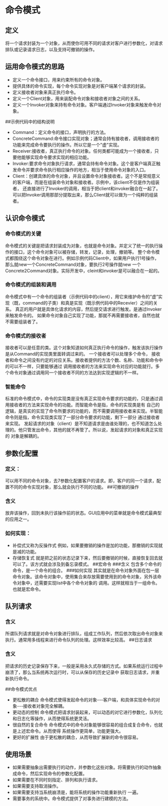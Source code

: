 # 命令模式
## 定义
将一个请求封装为一个对象，从而使你可用不同的请求对客户进行参数化，对请求排队或记录请求日志，以及支持可撤销的操作。
## 运用命令模式的思路
- 定义一个命令接口，用来约束所有的命令对象。
- 提供具体的命令实现，每个命令实现对象是对客户端某个请求的封装。
- 定义接收者对象来真正执行命令。
- 定义一个Client对象，用来装配命令对象和接收者对象之间的关系。
- 定义一个Invoker对象来持有命令对象。客户端通过Invoker对象来触发命令对象。

##示例代码中的结构说明
- Command：定义命令的接口，声明执行的方法。
- ConcreteCommand:命令接口实现对象；通常会持有接收者，调用接收者的功能来完成命令要执行的操作。所以它是一个"虚"实现。
- Receiver:接收者，真正执行命令的对象。任何类都可能成为一个接收者，只要他能够实现命令要求实现的相应功能。
- Invoker:要求命令对象执行请求，通常会持有命令对象。这个是客户端真正触发命令并要求命令执行相应操作的地方，相当于使用命令对象的入口。
- Client：创建具体的命令对象，并且设置命令对象接收者。这个不是常规意义的客户端，而是在组装命令对象和接收者。示例中，该client不仅是作为组装者，
还直接进行了Invoker的调用，相当于把client和invoker融合在一起了。可以把Invoker调用那部分提取出来，那么Client就可以做为一个纯粹的组装者。

## 认识命令模式
### 命令模式的关键
命令模式的关键是把请求封装成为对象，也就是命令对象。并定义了统一的执行操作的接口，这个命令对象可以被存储，转发，记录，处理，撤销等。
整个命令模式都围绕这个命令对象在进行。例如示例代码Client中，如果用户执行1号操作，那么就new一个ConcreteCommand对象，要执行2号操作就new
一个Concrete2Command对象。实际开发中，cleint和invoker是可以融合在一起的。
### 命令模式的组装和调用
命令模式中有一个命令的组装者（示例代码中的client），用它来维护命令的“虚”实现（既，command的子类）和真是实现（既示例代码中的Recevier）之间的关系。
真正的用户就是具体化请求的内容，然后提交请求进行触发。是通过Invoker来触发命令的。
如果命令对象自己实现了功能，那就不再需要接收者，自然也就不需要组装者了。
### 命令模式的接收者
接收者可以是任意的类。这个对象知道如何真正执行命令的操作，触发该执行操作是从Command的实现类里面转调过来的。
一个接收者可以处理多个命令， 接收者和命令之间没有约定的对应关系。接收者提供的方法个数、名称、功能和命令中的可以不一样，只要能够通过
调用接收者的方法来实现命令对应的功能就行。多个命令对象通过调用同一个接收者不同的方法达到实现逻辑的不一样。
### 智能命令
标准的命令模式中，命令的实现类是没有真正实现命令要求的功能的，只是通过调用接收者的方法来实现命令的功能。而智能命令是指，命令的实现类是有
自己的逻辑，是真实的实现了命令所要求的功能的，而不需要调用接收者来实现。半智能命令则是指，命令实现类实现了一部分命令要求的功能，剩下一部分
通过接收者来实现。
发起请求的对象（client）是不知道请求是由谁处理的，也不知道怎么处理的。他只管发出命令，其他的就不再管了。所以说，发起请求的对象和真正实现的
对象是解耦的。
## 参数化配置
### 定义：
可以用不同的命令对象，去7参数化配置客户的请求。即，客户的同一个请求，配置不同的命令实现对象，那么就会执行不同的功能。
##可撤销的操作
### 含义
放弃该操作，回到未执行该操作前的状态。GUI应用中的菜单就是命令模式最典型的应用之一。
### 如何实现：
- 补偿式又称为反操作式
例如，如果要撤销的操作是加的功能，那撤销的实现就是减的功能。
- 存储恢复式
就是把之前的状态记录下来，然后要撤销的时候，直接恢复回去就可以了。该方式就会涉及到备忘录模式。
##宏命令
###含义
包含多个命令的命令，是一个命令的组合。
###如何实现
其实就是在命令对象外面在包一层命令对象。该命令对象中，使用集合来存放需要使用到的命令对象，另外该命令对象中，还需要实现list中各个命令对象的
调用。这样就相当于一组命令。也就是宏命令。
## 队列请求
### 含义
所谓队列请求就是对命令对象进行排队，组成工作队列，然后依次取出命令对象来执行。通常用多线程来进行命令队列的处理。这样效率比较高。
##日志请求
### 含义
把请求的历史记录保存下来，一般是采用永久式存储的方式。如果系统运行过程中崩溃了，那么当系统再次运行时，可以从保存的历史记录中
获取日志请求，并重新执行命令。

##命令模式优点
- 更松散的耦合
命令模式使得发起命令的对象---客户端，和具体实现命令的对象---接收者对象完全解耦。
- 更动态的控制
命令模式把请求封装起来，可以动态的对它进行参数化，队列化和日志化等操作，从而使得系统更灵活。
- 很自然的复合命令
命令模式中的命令对象能够很容易的组合成复合命令，也就是上述宏命令。从而使得 系统操作更简单，功能更强大。
- 更好的扩展性
由于更松散的耦合，从而导致扩展新的命令很容易。

## 使用场景
- 如果需要抽象出需要执行的动作，并参数化这些对象。将需要执行的动作抽象成命令，然后实现命令的参数化配置。
- 如果需要在不同时刻指定、排列和执行请求。
- 如果需要支持取消操作。
- 如果需要支持当系统崩溃是，能将系统的操作功能重新执行 一遍。
- 需要事务的系统中。命令模式提供了对事务进行建模的方法。
